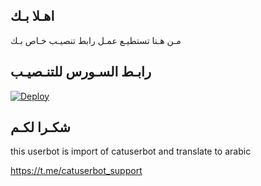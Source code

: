 ## اهـلا بـك
مـن هـنا تستطيـع عمـل رابط تنصيـب خـاص بـك

## رابـط السـورس للتنـصيـب

[![Deploy](https://www.herokucdn.com/deploy/button.svg)](https://heroku.com/deploy?template=https://github.com/fffcj/jmthon)

## شكـرا لكـم 


this userbot is import of catuserbot and translate to arabic

https://t.me/catuserbot_support
